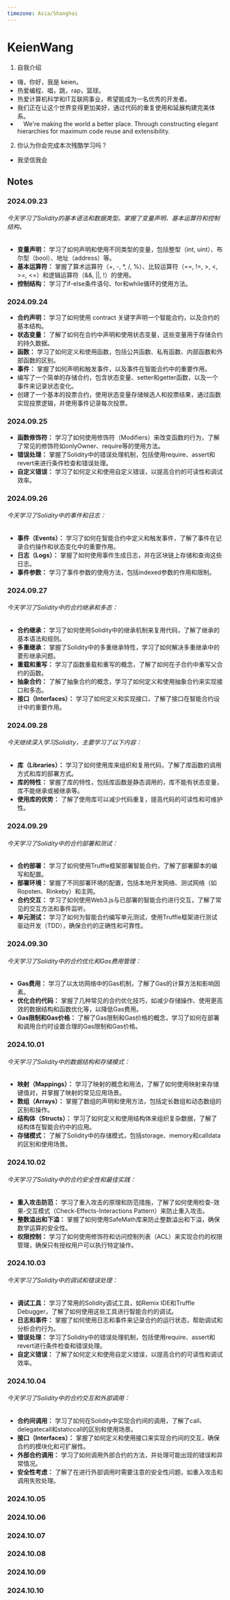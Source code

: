 ```yaml
---
timezone: Asia/Shanghai
---
```


# KeienWang

1. 自我介绍
  - 嗨，你好，我是 keien。
  - 热爱编程、唱，跳，rap，篮球。
  - 热爱计算机科学和IT互联网事业，希望能成为一名优秀的开发者。
  - 我们正在让这个世界变得更加美好，通过代码的重复使用和延展构建完美体系。
  -  We're making the world a better place. Through constructing elegant hierarchies for maximum code reuse and extensibility.

2. 你认为你会完成本次残酷学习吗？
  - 我坚信我会
## Notes

<!-- Content_START -->

### 2024.09.23

###### 今天学习了Solidity的基本语法和数据类型。掌握了变量声明、基本运算符和控制结构。
- **变量声明：** 学习了如何声明和使用不同类型的变量，包括整型（int, uint）、布尔型（bool）、地址（address）等。
- **基本运算符：** 掌握了算术运算符（+, -, *, /, %）、比较运算符（==, !=, >, <, >=, <=）和逻辑运算符（&&, ||, !）的使用。
- **控制结构：** 学习了if-else条件语句、for和while循环的使用方法。

### 2024.09.24
- **合约声明：** 学习了如何使用 contract 关键字声明一个智能合约，以及合约的基本结构。
- **状态变量：** 了解了如何在合约中声明和使用状态变量，这些变量用于存储合约的持久数据。
- **函数：** 学习了如何定义和使用函数，包括公共函数、私有函数、内部函数和外部函数的区别。
- **事件：** 掌握了如何声明和触发事件，以及事件在智能合约中的重要作用。
- 编写了一个简单的存储合约，包含状态变量、setter和getter函数，以及一个事件来记录状态变化。
- 创建了一个基本的投票合约，使用状态变量存储候选人和投票结果，通过函数实现投票逻辑，并使用事件记录每次投票。

### 2024.09.25

- **函数修饰符：** 学习了如何使用修饰符（Modifiers）来改变函数的行为，了解了常见的修饰符如onlyOwner、require等的使用方法。
- **错误处理：** 掌握了Solidity中的错误处理机制，包括使用require、assert和revert来进行条件检查和错误处理。
- **自定义错误：** 学习了如何定义和使用自定义错误，以提高合约的可读性和调试效率。

### 2024.09.26
###### 今天学习了Solidity中的事件和日志：
- **事件（Events）：** 学习了如何在智能合约中定义和触发事件，了解了事件在记录合约操作和状态变化中的重要作用。
- **日志（Logs）：** 掌握了如何使用事件生成日志，并在区块链上存储和查询这些日志。
- **事件参数：** 学习了事件参数的使用方法，包括indexed参数的作用和限制。

### 2024.09.27
###### 今天学习了Solidity中的合约继承和多态：
- **合约继承：** 学习了如何使用Solidity中的继承机制来复用代码，了解了继承的基本语法和规则。
- **多重继承：** 掌握了Solidity中的多重继承特性，学习了如何解决多重继承中的菱形继承问题。
- **重载和重写：** 学习了函数重载和重写的概念，了解了如何在子合约中重写父合约的函数。
- **抽象合约：** 了解了抽象合约的概念，学习了如何定义和使用抽象合约来实现接口和多态。
- **接口（Interfaces）：** 学习了如何定义和实现接口，了解了接口在智能合约设计中的重要作用。


### 2024.09.28

###### 今天继续深入学习Solidity，主要学习了以下内容：
- **库（Libraries）：** 学习了如何使用库来组织和复用代码，了解了库函数的调用方式和库的部署方式。
- **库的特性：** 掌握了库的特性，包括库函数是静态调用的，库不能有状态变量，库不能继承或被继承等。
- **使用库的优势：** 了解了使用库可以减少代码重复，提高代码的可读性和可维护性。

### 2024.09.29
###### 今天学习了Solidity中的合约部署和测试：
- **合约部署：** 学习了如何使用Truffle框架部署智能合约，了解了部署脚本的编写和配置。
- **部署环境：** 掌握了不同部署环境的配置，包括本地开发网络、测试网络（如Ropsten、Rinkeby）和主网。
- **合约交互：** 学习了如何使用Web3.js与已部署的智能合约进行交互，了解了常见的交互方法和事件监听。
- **单元测试：** 学习了如何为智能合约编写单元测试，使用Truffle框架进行测试驱动开发（TDD），确保合约的正确性和可靠性。


### 2024.09.30

###### 今天学习了Solidity中的合约优化和Gas费用管理：
- **Gas费用：** 学习了以太坊网络中的Gas机制，了解了Gas的计算方法和影响因素。
- **优化合约代码：** 掌握了几种常见的合约优化技巧，如减少存储操作、使用更高效的数据结构和函数优化等，以降低Gas费用。
- **Gas限制和Gas价格：** 了解了Gas限制和Gas价格的概念，学习了如何在部署和调用合约时设置合理的Gas限制和Gas价格。


### 2024.10.01
###### 今天学习了Solidity中的数据结构和存储模式：
- **映射（Mappings）：** 学习了映射的概念和用法，了解了如何使用映射来存储键值对，并掌握了映射的常见应用场景。
- **数组（Arrays）：** 掌握了数组的声明和使用方法，包括定长数组和动态数组的区别和操作。
- **结构体（Structs）：** 学习了如何定义和使用结构体来组织复杂数据，了解了结构体在智能合约中的应用。
- **存储模式：** 了解了Solidity中的存储模式，包括storage、memory和calldata的区别和使用场景。


### 2024.10.02
###### 今天学习了Solidity中的合约安全性和最佳实践：
- **重入攻击防范：** 学习了重入攻击的原理和防范措施，了解了如何使用检查-效果-交互模式（Check-Effects-Interactions Pattern）来防止重入攻击。
- **整数溢出和下溢：** 掌握了如何使用SafeMath库来防止整数溢出和下溢，确保数学运算的安全性。
- **权限控制：** 学习了如何使用修饰符和访问控制列表（ACL）来实现合约的权限管理，确保只有授权用户可以执行特定操作。


### 2024.10.03
###### 今天学习了Solidity中的调试和错误处理：
- **调试工具：** 学习了常用的Solidity调试工具，如Remix IDE和Truffle Debugger，了解了如何使用这些工具进行智能合约的调试。
- **日志和事件：** 掌握了如何使用日志和事件来记录合约的运行状态，帮助调试和分析合约行为。
- **错误处理：** 学习了Solidity中的错误处理机制，包括使用require、assert和revert进行条件检查和错误处理。
- **自定义错误：** 了解了如何定义和使用自定义错误，以提高合约的可读性和调试效率。


### 2024.10.04
###### 今天学习了Solidity中的合约交互和外部调用：
- **合约间调用：** 学习了如何在Solidity中实现合约间的调用，了解了call、delegatecall和staticcall的区别和使用场景。
- **接口（Interfaces）：** 掌握了如何定义和使用接口来实现合约间的交互，确保合约的模块化和可扩展性。
- **外部合约调用：** 学习了如何调用外部合约的方法，并处理可能出现的错误和异常情况。
- **安全性考虑：** 了解了在进行外部调用时需要注意的安全性问题，如重入攻击和调用失败处理。


### 2024.10.05

### 2024.10.06

### 2024.10.07

### 2024.10.08

### 2024.10.09

### 2024.10.10


<!-- Content_END -->